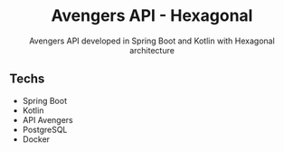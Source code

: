 
 <div align="center">
  <h1 align="center">Avengers API - Hexagonal</h1>
</div>
<p align="center">
   Avengers API developed in Spring Boot and Kotlin with Hexagonal architecture
    <br />
 </p>

 ## Techs
- Spring Boot
- Kotlin 
- API Avengers
- PostgreSQL
- Docker